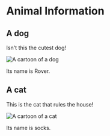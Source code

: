 # Animal Information

## A dog

Isn't this the cutest dog!

![A cartoon of a dog](../dog.png)

Its name is Rover.

## A cat

This is the cat that rules the house!

![A cartoon of a cat](../cat.png)

Its name is socks.